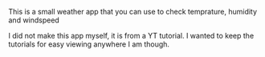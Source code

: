This is a small weather app that you can use to check temprature, humidity and windspeed

I did not make this app myself, it is from a YT tutorial. I wanted to keep the tutorials for easy viewing anywhere I am though.

